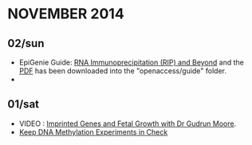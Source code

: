 # NOVEMBER 2014

## 02/sun
* EpiGenie Guide: [RNA Immunoprecipitation (RIP) and Beyond](http://epigenie.com/epigenie-guide-rna-immunoprecipitation-rip-and-beyond/) and the [PDF](http://epigenie.com/wp-content/uploads/2013/07/RIP-Guide_D3.pdf) has been downloaded into the "openaccess/guide" folder.
* 

## 01/sat
* VIDEO : [Imprinted Genes and Fetal Growth with Dr Gudrun Moore](http://epigenie.com/imprinted-genes-and-fetal-growth-with-dr-gudrun-moore/).
* [Keep DNA Methylation Experiments in Check](http://epigenie.com/keeping-dna-methylation-experiments-in-check/)

